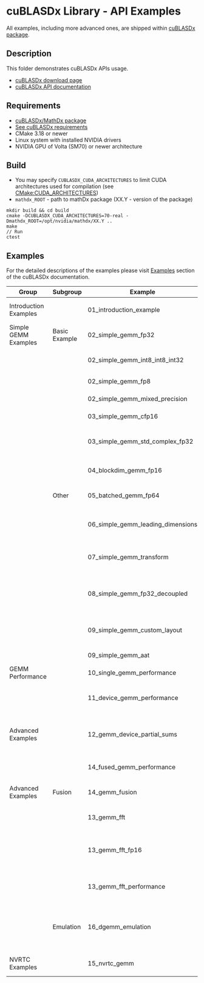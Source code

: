 # cuBLASDx Library - API Examples

All examples, including more advanced ones, are shipped within [cuBLASDx package](https://developer.nvidia.com/cublasdx-downloads).

## Description

This folder demonstrates cuBLASDx APIs usage.

* [cuBLASDx download page](https://developer.nvidia.com/cublasdx-downloads)
* [cuBLASDx API documentation](https://docs.nvidia.com/cuda/cublasdx/index.html)

## Requirements

* [cuBLASDx/MathDx package](https://developer.nvidia.com/cublasdx-downloads)
* [See cuBLASDx requirements](https://docs.nvidia.com/cuda/cublasdx/requirements_func.html)
* CMake 3.18 or newer
* Linux system with installed NVIDIA drivers
* NVIDIA GPU of Volta (SM70) or newer architecture

## Build

* You may specify `CUBLASDX_CUDA_ARCHITECTURES` to limit CUDA architectures used for compilation (see [CMake:CUDA_ARCHITECTURES](https://cmake.org/cmake/help/latest/prop_tgt/CUDA_ARCHITECTURES.html#prop_tgt:CUDA_ARCHITECTURES))
* `mathdx_ROOT` - path to mathDx package (XX.Y - version of the package)

```
mkdir build && cd build
cmake -DCUBLASDX_CUDA_ARCHITECTURES=70-real -Dmathdx_ROOT=/opt/nvidia/mathdx/XX.Y ..
make
// Run
ctest
```

## Examples

For the detailed descriptions of the examples please visit [Examples](https://docs.nvidia.com/cuda/cublasdx/examples.html) section of the cuBLASDx documentation.

| Group                 | Subgroup       | Example                           | Description                                                                    |
|-----------------------|----------------|-----------------------------------|--------------------------------------------------------------------------------|
| Introduction Examples |                | 01_introduction_example           | cuBLASDx API introduction example                                              |
| Simple GEMM Examples  | Basic Example  | 02_simple_gemm_fp32               | Performs fp32 GEMM                                                             |
|                       |                | 02_simple_gemm_int8_int8_int32    | Performs integral GEMM using Tensor Cores                                      |
|                       |                | 02_simple_gemm_fp8                | Performs fp8 GEMM                                                              |
|                       |                | 02_simple_gemm_mixed_precision    | Performs a mixed precision GEMM                                                |
|                       |                | 03_simple_gemm_cfp16              | Performs complex fp16 GEMM                                                     |
|                       |                | 03_simple_gemm_std_complex_fp32   | Performs GEMM with cuda::std::complex as data type                             |
|                       |                | 04_blockdim_gemm_fp16             | BLAS execution with different block dimensions                                 |
|                       | Other          | 05_batched_gemm_fp64              | Manual batching in a single CUDA block                                         |
|                       |                | 06_simple_gemm_leading_dimensions | Performs GEMM with non-default leading dimensions                              |
|                       |                | 07_simple_gemm_transform          | Performs GEMM with custom load and store operators                             |
|                       |                | 08_simple_gemm_fp32_decoupled     | Performs fp32 GEMM using 16-bit input type to save on storage and transfers    |
|                       |                | 09_simple_gemm_custom_layout      | Performs GEMM with a custom user provided CuTe layout                          |
|                       |                | 09_simple_gemm_aat                | Performs GEMM where C = A * A^T                                                |
| GEMM Performance      |                | 10_single_gemm_performance        | Benchmark for single GEMM                                                      |
|                       |                | 11_device_gemm_performance        | Benchmark entire device GEMMs using cuBLASDx for single tile                   |
| Advanced Examples     |                | 12_gemm_device_partial_sums       | Enhance GEMM precision by performing higher precision partial sum accumulation |
|                       |                | 14_fused_gemm_performance         | Benchmark for 2 GEMMs fused into a single kernel                               |
| Advanced Examples     | Fusion         | 14_gemm_fusion                    | Performs 2 GEMMs in a single kernel                                            |
|                       |                | 13_gemm_fft                       | Perform GEMM and FFT in a single kernel                                        |
|                       |                | 13_gemm_fft_fp16                  | Perform GEMM and FFT in a single kernel (half-precision complex type)          |
|                       |                | 13_gemm_fft_performance           | Benchmark for GEMM and FFT fused into a single kernel                          |
|                       | Emulation      | 16_dgemm_emulation                | Emulate double precision GEMM using lower precision operations (Ozaki scheme)  |
| NVRTC Examples        |                | 15_nvrtc_gemm                     | Performs GEMM, kernel is compiled using NVRTC                                  |